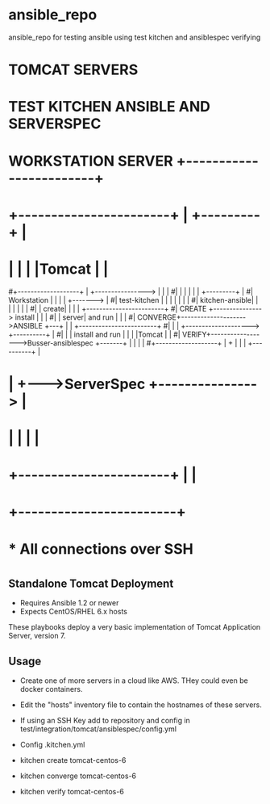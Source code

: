 # ansible_repo
ansible_repo for testing ansible using test kitchen and ansiblespec verifying


#                                                                     TOMCAT SERVERS
#     TEST KITCHEN              ANSIBLE AND SERVERSPEC
#     WORKSTATION               SERVER                             +------------------------+
#                             +-----------------------+            |   +---------+          |
#                             |                       |            |   |Tomcat   |          |
#+-------------------+        |                   +---------------->   |         |          |
#|                   |        |                   |   |            |   +---------+          |
#|    Workstation    |        |                   |   |    +------->                        |
#|    test-kitchen   |        |                   |   |    |       |                        |
#|    kitchen-ansible|        |                   |   |    |       |                        |
#|                   |  create|                   |   |    |       +------------------------+
#|     CREATE +--------------->      install      |   |    |
#|                   |  server|      and run      |   |    |
#|     CONVERGE+-------------------->ANSIBLE  +---+   |    |       +------------------------+
#|                   |        |               +-------------------->  +----------+          |
#|                   |        | install and run       |    |       |  |Tomcat    |          |
#|    VERIFY+------------------>Busser-ansiblespec +-------+       |  |          |          |
#+-------------------+        |  +                 |  |            |  +----------+          |
#                             |  +--->ServerSpec   +--------------->                        |
#                             |                       |            |                        |
#                             +-----------------------+            |                        |
#                                                                  +------------------------+
#
#
#                   * All connections over SSH
#


## Standalone Tomcat Deployment

- Requires Ansible 1.2 or newer
- Expects CentOS/RHEL 6.x hosts

These playbooks deploy a very basic implementation of Tomcat Application Server,
version 7.

## Usage

  * Create one of more servers in a cloud like AWS. THey could even be docker containers.

  * Edit the "hosts" inventory file to contain the hostnames of these servers.

  * If using an SSH Key add to repository and config in
    test/integration/tomcat/ansiblespec/config.yml

  * Config .kitchen.yml

  * kitchen create tomcat-centos-6

  * kitchen converge tomcat-centos-6

  * kitchen verify tomcat-centos-6

##




